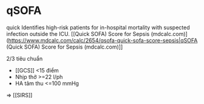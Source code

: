 # qSOFA
quick
Identifies high-risk patients for in-hospital mortality with suspected infection outside the ICU.
[[Quick SOFA) Score for Sepsis (mdcalc.com)](https://www.mdcalc.com/calc/2654/qsofa-quick-sofa-score-sepsis|qSOFA (Quick SOFA) Score for Sepsis (mdcalc.com)]]


2/3 tiêu chuẩn
- [[GCS]] <15 điểm
- Nhịp thở >=22 l/ph
- HA tâm thu <=100 mmHg

=> [[SIRS]]
